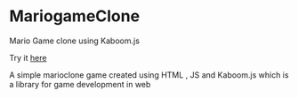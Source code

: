 # MariogameClone
Mario Game clone using Kaboom.js

Try it <a href="https://marioclonejs.vercel.app/" target="__Blank" > here </a>

A simple marioclone game 
created using HTML , JS and Kaboom.js 
which is a library for game development in web 
